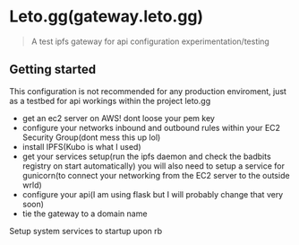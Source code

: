 # Leto.gg(gateway.leto.gg) 

> A test ipfs gateway for api configuration experimentation/testing

## Getting started

This configuration is not recommended for any production enviroment, just as a testbed for api workings within the project leto.gg
- get an ec2 server on AWS! dont loose your pem key
- configure your networks inbound and outbound rules within your EC2 Security Group(dont mess this up lol)
- install IPFS(Kubo is what I used)
- get your services setup(run the ipfs daemon and check the badbits registry on start automatically)
    you will also need to setup a service for gunicorn(to connect your networking from the EC2 server to the outside wrld)
- configure your api(I am using flask but I will probably change that very soon)
- tie the gateway to a domain name

Setup system services to startup upon rb
